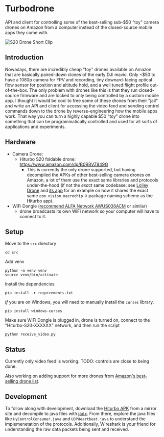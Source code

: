 # Turbodrone
API and client for controlling some of the best-selling sub-$50 "toy" camera drones on Amazon from a computer instead of the closed-source mobile apps they come with.

![S20 Drone Short Clip](docs/images/s20-drone-short-clip-small.gif)

## Introduction
Nowadays, there are incredibly cheap "toy" drones available on Amazon that are basically paired-down clones of the early DJI mavic. Only ~$50 to have a 1080p camera for FPV and recording, tiny downard-facing optical flow sensor for position and altitude hold, and a well tuned flight profile out-of-the-box. The only problem with drones like this is that they run closed-source firmware and are locked to only being controlled by a custom mobile app. I thought it would be cool to free some of these drones from their "jail" and write an API and client for accessing the video feed and sending control commands down to the drone by reverse-engineering how the mobile apps work. That way you can turn a highly capable $50 "toy" drone into something that can be programmatically controlled and used for all sorts of applications and experiments.

## Hardware
* Camera Drone:
  * Hiturbo S20 foldable drone: https://www.amazon.com/dp/B0BBVZ849G 
    * This is currently the only drone supported, but having decompiled the APKs of other best-selling camera drones on Amazon, a lot of them use the exact same libraries and protocols under-the-hood (if not the _exact_ same codebase: see [Loiley Drone](https://www.amazon.com/Altitude-Adjustment-Headless-Batteries-Beginner/dp/B0DWK65J3Y) and [its app](https://play.google.com/store/apps/details?id=com.vison.macrochip.loiley.fly&hl=en_US) for an example on how it shares the exact same `com.vision.macrochip.X` package naming scheme as the Hiturbo app).
* WiFi Dongle ([recommend ALFA Network AWUS036ACM](https://www.amazon.com/Network-AWUS036ACM-Long-Range-Wide-Coverage-High-Sensitivity/dp/B08BJS8FXD) or similar) 
  * drone broadcasts its own WiFi network so your computer will have to connect to it.


## Setup
Move to the `src` directory
```
cd src
```

Add venv
```
python -m venv venv
source venv/bin/activate
```

Install the dependencies
```
pip install -r requirements.txt
```

_If_ you are on Windows, you will need to manually install the `curses` library.
```
pip install windows-curses
```

Make sure WiFi Dongle is plugged in, drone is turned on, connect to the "Hiturbo-S20-XXXXXX" network, and then run the script
```
python receive_video.py
```



## Status
Currently only video feed is working. 
TODO: controls are close to being done.

Also working on adding support for more drones from [Amazon's best-selling drone list](https://www.amazon.com/best-selling-drones/s?k=best+selling+drones).


## Development
To follow along with development, download the [Hiturbo APK](https://play.google.com/store/apps/details?id=com.vison.macrochip.hiturbo.fpv&hl=en_US) from a mirror site and decompile to java files with [jadx](https://github.com/skylot/jadx).
From there, explore the java files like `HyControlConsumer.java` and `UDPHeartbeat.java` to understand the implemenetation of the protocols.
Additionally, Wireshark is your friend for understanding the raw data packets being sent and received.





